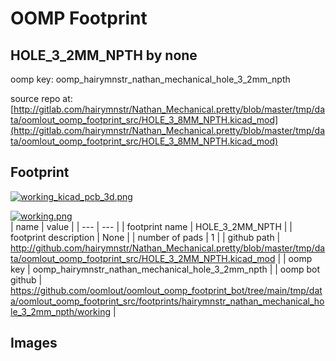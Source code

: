 # OOMP Footprint  
## HOLE_3_2MM_NPTH  by none  
  
oomp key: oomp_hairymnstr_nathan_mechanical_hole_3_2mm_npth  
  
source repo at: [http://gitlab.com/hairymnstr/Nathan_Mechanical.pretty/blob/master/tmp/data/oomlout_oomp_footprint_src/HOLE_3_8MM_NPTH.kicad_mod](http://gitlab.com/hairymnstr/Nathan_Mechanical.pretty/blob/master/tmp/data/oomlout_oomp_footprint_src/HOLE_3_8MM_NPTH.kicad_mod)  
## Footprint  
  
[![working_kicad_pcb_3d.png](working_kicad_pcb_3d_600.png)](working_kicad_pcb_3d.png)  
  
[![working.png](working_600.png)](working.png)  
| name | value | 
| --- | --- | 
| footprint name | HOLE_3_2MM_NPTH | 
| footprint description | None | 
| number of pads | 1 | 
| github path | http://github.com/hairymnstr/Nathan_Mechanical.pretty/blob/master/tmp/data/oomlout_oomp_footprint_src/HOLE_3_2MM_NPTH.kicad_mod | 
| oomp key | oomp_hairymnstr_nathan_mechanical_hole_3_2mm_npth | 
| oomp bot github | https://github.com/oomlout/oomlout_oomp_footprint_bot/tree/main/tmp/data/oomlout_oomp_footprint_src/footprints/hairymnstr_nathan_mechanical_hole_3_2mm_npth/working | 
## Images  
